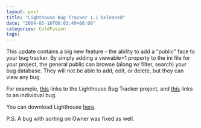 ```yaml
---
layout: post
title: "Lighthouse Bug Tracker 1.1 Released"
date: "2004-03-18T06:03:49+06:00"
categories: ColdFusion 
tags: 
---
```


This update contains a big new feature - the ability to add a "public" face to your bug tracker. By simply adding a viewable=1 property to the ini file for your project, the general public can browse (along w/ filter, search) your bug database. They will not be able to add, edit, or delete, but they can view any bug.

For example, <a href="http://www.camdenfamily.com/morpheus/bugtracker/view.cfm?bugtracker=lighthouse+bug+tracker">this</a> links to the Lighthouse Bug Tracker</a> project, and  <a href="http://www.camdenfamily.com/morpheus/bugtracker/bug.cfm?id=5E6F1896-D617-6E67-EE8BFE4FAAFC674B&bugtracker=lighthouse%20bug%20tracker&view=1">this</a> links to an individual bug.

You can download Lighthouse <a href="http://www.camdenfamily.com/morpheus/downloads/bugtracker.zip">here</a>.

P.S. A bug with sorting on Owner was fixed as well.